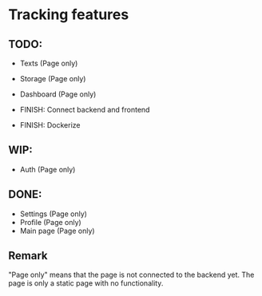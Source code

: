 # Tracking features

## TODO:

- Texts (Page only)
- Storage (Page only)
- Dashboard (Page only)

- FINISH: Connect backend and frontend
- FINISH: Dockerize

## WIP:

- Auth (Page only)

## DONE:

- Settings (Page only)
- Profile (Page only)
- Main page (Page only)

## Remark

"Page only" means that the page is not connected to the backend yet. The page is only a static page with no functionality.
